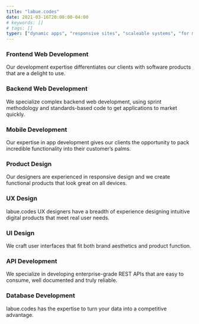 ```yaml
---
title: "labue.codes"
date: 2021-03-16T20:00:00-04:00
# keywords: []
# tags: []
typer: ["dynamic apps", "responsive sites", "scaleable systems", "for mobile first"]
---
```


<div>
  <h3>Frontend Web Development</h3>
  <p>Our development expertise differentiates our clients with software products that are a delight to use.</p>
</div>

<div>
  <h3>Backend Web Development</h3>
  <p>We specialize complex backend web development, using sprint methodology and standards-based code to get applications to market quickly.</p>
</div>

<div>
  <h3>Mobile Development</h3>
  <p>Our expertise in app development gives our clients the opportunity to pack incredible functionality into their customer’s palms.</p>
</div>

<div>
  <h3>Product Design</h3>
  <p>Our designers are experienced in responsive design and we create functional products that look great on all devices.</p>
</div>

<div>
  <h3>UX Design</h3>
  <p>labue.codes UX designers have a breadth of experience designing intuitive digital products that meet real user needs.</p>
</div>

<div>
  <h3>UI Design</h3>
  <p>We craft user interfaces that fit both brand aesthetics and product function.</p>
</div>

<div>
  <h3>API Development</h3>
  <p>We specialize in developing enterprise-grade REST APIs that are easy to consume, well documented and truly reliable.</p>
</div>

<div>
  <h3>Database Development</h3>
  <p>labue.codes has the expertise to turn your data into a competitive advantage.</p>
</div>
